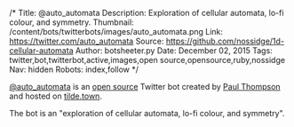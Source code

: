 /*
Title: @auto_automata
Description: Exploration of cellular automata, lo-fi colour, and symmetry.
Thumbnail: /content/bots/twitterbots/images/auto_automata.png
Link: https://twitter.com/auto_automata
Source: https://github.com/nossidge/1d-cellular-automata
Author: botsheeter.py
Date: December 02, 2015
Tags: twitter,bot,twitterbot,active,images,open source,opensource,ruby,nossidge
Nav: hidden
Robots: index,follow
*/

[@auto_automata](https://twitter.com/auto_automata) is an [open source](https://github.com/nossidge/1d-cellular-automata) Twitter bot created by [Paul Thompson](https://twitter.com/nossidge) and hosted on [tilde.town](http://tilde.town).

The bot is an "exploration of cellular automata, lo-fi colour, and symmetry". 
